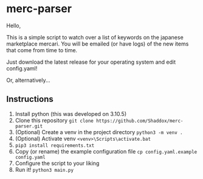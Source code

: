 # merc-parser
Hello,

This is a simple script to watch over a list of keywords on the japanese marketplace mercari. 
You will be emailed (or have logs) of the new items that come from time to time.

Just download the latest release for your operating system and edit config.yaml! 

Or, alternatively...

## Instructions

1. Install python (this was developed on 3.10.5)
2. Clone this repository `git clone https://github.com/Shaddox/merc-parser.git`
3. (Optional) Create a venv in the project directory `python3 -m venv .`
4. (Optional) Activate venv `<venv>\Scripts\activate.bat`
5. `pip3 install requirements.txt`
6. Copy (or rename) the example configuration file `cp config.yaml.example config.yaml`
7. Configure the script to your liking
8. Run it! `python3 main.py`


